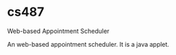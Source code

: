 cs487
=====

Web-based Appointment Scheduler

An web-based appointment scheduler. It is a java applet.